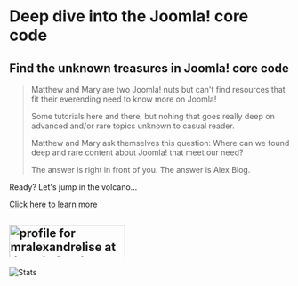 # Deep dive into the Joomla! core code

## Find the unknown treasures in Joomla! core code

> Matthew and Mary are two Joomla! nuts but can't find resources that fit their everending need to know more on Joomla!
>
> Some tutorials here and there, but nohing that goes really deep on advanced and/or rare topics unknown to casual reader.
>
> Matthew and Mary ask themselves this question: Where can we found deep and rare content about Joomla! that meet our need?
>
> The answer is right in front of you. The answer is Alex Blog. 

 

Ready? Let's jump in the volcano...


[Click here to learn more](https://alexapi.cloud)

<a href="https://joomla.stackexchange.com/users/9588/mralexandrelise"><img src="https://joomla.stackexchange.com/users/flair/9588.png" width="208" height="58" alt="profile for mralexandrelise at Joomla Stack Exchange, Q&amp;A for Joomla! administrators, users, developers and designers" title="profile for mralexandrelise at Joomla Stack Exchange, Q&amp;A for Joomla! administrators, users, developers and designers"></a>
-----------------------------------------------------


![Stats](https://github-readme-stats.vercel.app/api?username=alexandreelise&show_icons=true&theme=tokyonight&count_private=true)


